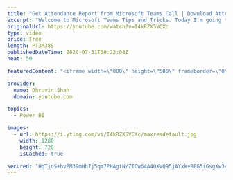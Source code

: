 ```yaml
---
title: "Get Attendance Report from Microsoft Teams Call | Download Attendance Report in Teams"
excerpt: "Welcome to Microsoft Teams Tips and Tricks. Today I'm going to show you one amazing tip for you.  Sometimes, there are situations where we want to know how many users have joined Teams call and how long they stay on call. At that time this concept is very useful to us.  This feature is applicable only"
originalUrl: https://youtube.com/watch?v=I4kRZX5VCXc
type: video
price: Free
length: PT3M38S
publishedDateTime: 2020-07-31T09:22:08Z
heat: 50

featuredContent: "<iframe width=\"800\" height=\"500\" frameborder=\"0\" src=\"https://www.youtube.com/embed/I4kRZX5VCXc\" allow=\"accelerometer; autoplay; encrypted-media; gyroscope; picture-in-picture\" allowfullscreen></iframe>"

provider:
  name: Dhruvin Shah
  domain: youtube.com

topics:
  - Power BI

images:
  - url: https://i.ytimg.com/vi/I4kRZX5VCXc/maxresdefault.jpg
    width: 1280
    height: 720
    isCached: true

secured: "HqTjoS+hvPM39mHh7j5qm7PHAgtN/ZICw64A4QXVQ95jAYxk+REG5tGsgXw3vo1L4eLilPk+tc56NLLiqL6qaLBArgCGJIHqitplnzkLGnHFCvQrWoQeNeKevT11mXyZeBifSxP/DBi/9vqIVB0/g7FDt310JOf+UdV/fcy766NCZxghMCOG1RDkUIC+mmOqooCmsV6E0pWxpgrZ3er3H4Oi4jsTRg2tGtf67CDgh1TH1CD5VbnHPAllEszVJzQM3plnMXaiukuoJHIwKkIfwnMF9WlHPc9JTw5MrMk+FgTyYmqY7IejEayPyYI1epdKol83u5RmPsmkccI9e5KXKdguwLcqgGneUuDGYrkaetMOfB7s0MTlAj8+YjMr7fr+9ILJykrWl0gm6XYi/gondmhe27/D7RdW/PMIbiG8Wcs=;I3WqkSedux919Gq2B4QLwA=="
---
```


